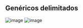 ## Genéricos delimitados
![image](https://raw.githubusercontent.com/devjleonardo/assets/main/Generics-Set-Map-java/02_Gen%C3%A9ricos%20delimitados/Problema.png)
![image](https://raw.githubusercontent.com/devjleonardo/assets/main/Generics-Set-Map-java/02_Gen%C3%A9ricos%20delimitados/Vers%C3%A3o%20alternativa%20(completa).png)